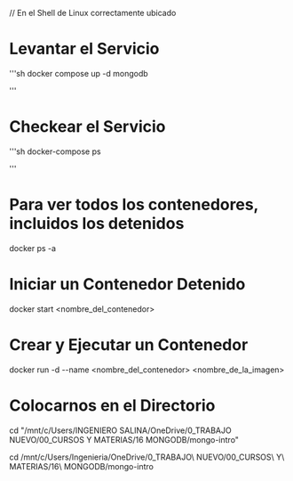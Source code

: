 // En el Shell de Linux correctamente ubicado

# Levantar el Servicio

'''sh
docker compose up -d mongodb

'''

# Checkear el Servicio

'''sh
docker-compose ps

'''

# Para ver todos los contenedores, incluidos los detenidos

docker ps -a

# Iniciar un Contenedor Detenido

docker start <nombre_del_contenedor>

# Crear y Ejecutar un Contenedor

docker run -d --name <nombre_del_contenedor> <nombre_de_la_imagen>

# Colocarnos en el Directorio

cd "/mnt/c/Users/INGENIERO SALINA/OneDrive/0_TRABAJO NUEVO/00_CURSOS Y MATERIAS/16 MONGODB/mongo-intro"

cd /mnt/c/Users/Ingenieria/OneDrive/0_TRABAJO\ NUEVO/00_CURSOS\ Y\ MATERIAS/16\ MONGODB/mongo-intro
